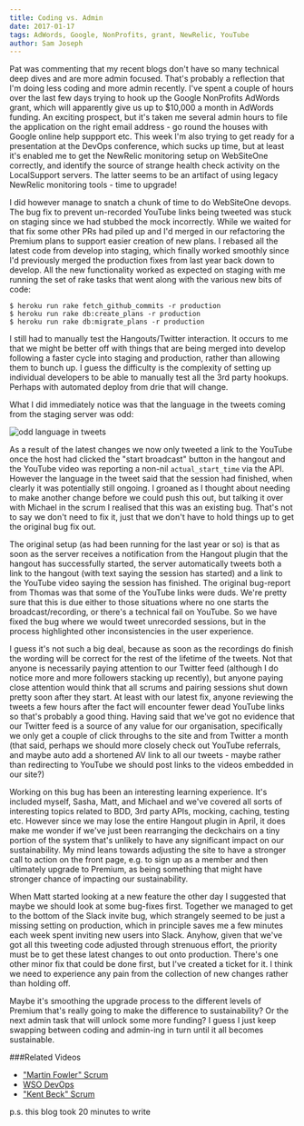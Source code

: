 ```yaml
---
title: Coding vs. Admin
date: 2017-01-17
tags: AdWords, Google, NonProfits, grant, NewRelic, YouTube
author: Sam Joseph
---
```


Pat was commenting that my recent blogs don't have so many technical deep dives and are more admin focused.  That's probably a reflection that I'm doing less coding and more admin recently.  I've spent a couple of hours over the last few days trying to hook up the Google NonProfits AdWords grant, which will apparently give us up to $10,000 a month in AdWords funding.  An exciting prospect, but it's taken me several admin hours to file the application on the right email address - go round the houses with Google online help suppport etc.  This week I'm also trying to get ready for a presentation at the DevOps conference, which sucks up time, but at least it's enabled me to get the NewRelic monitoring setup on WebSiteOne correctly, and identify the source of strange health check activity on the LocalSupport servers.  The latter seems to be an artifact of using legacy NewRelic monitoring tools - time to upgrade!

I did however manage to snatch a chunk of time to do WebSiteOne devops.  The bug fix to prevent un-recorded YouTube links being tweeted was stuck on staging since we had stubbed the mock incorrectly.  While we waited for that fix some other PRs had piled up and I'd merged in our refactoring the Premium plans to support easier creation of new plans.  I rebased all the latest code from develop into staging, which finally worked smoothly since I'd previously merged the production fixes from last year back down to develop.  All the new functionality worked as expected on staging with me running the set of rake tasks that went along with the various new bits of code:

```
$ heroku run rake fetch_github_commits -r production
$ heroku run rake db:create_plans -r production
$ heroku run rake db:migrate_plans -r production
```

I still had to manually test the Hangouts/Twitter interaction.  It occurs to me that we might be better off with things that are being merged into develop following a faster cycle into staging and production, rather than allowing them to bunch up.  I guess the difficulty is the complexity of setting up individual developers to be able to manually test all the 3rd party hookups.  Perhaps with automated deploy from drie that will change.

What I did immediately notice was that the language in the tweets coming from the staging server was odd:

![odd language in tweets](https://www.dropbox.com/s/6s33zipjbpj1e8o/Screenshot%202017-01-17%2015.34.10.png?dl=1)

As a result of the latest changes we now only tweeted a link to the YouTube once the host had clicked the "start broadcast" button in the hangout and the YouTube video was reporting a non-nil `actual_start_time` via the API.  However the language in the tweet said that the session had finished, when clearly it was potentially still ongoing.  I groaned as I thought about needing to make another change before we could push this out, but talking it over with Michael in the scrum I realised that this was an existing bug.  That's not to say we don't need to fix it, just that we don't have to hold things up to get the original bug fix out.

The original setup (as had been running for the last year or so) is that as soon as the server receives a notification from the Hangout plugin that the hangout has successfully started, the server automatically tweets both a link to the hangout (with text saying the session has started) and a link to the YouTube video saying the session has finished.  The original bug-report from Thomas was that some of the YouTube links were duds.  We're pretty sure that this is due either to those situations where no one starts the broadcast/recording, or there's a technical fail on YouTube.  So we have fixed the bug where we would tweet unrecorded sessions, but in the process highlighted other inconsistencies in the user experience.

I guess it's not such a big deal, because as soon as the recordings do finish the wording will be correct for the rest of the lifetime of the tweets.  Not that anyone is necessarily paying attention to our Twitter feed (although I do notice more and more followers stacking up recently), but anyone paying close attention would think that all scrums and pairing sessions shut down pretty soon after they start.  At least with our latest fix, anyone reviewing the tweets a few hours after the fact will encounter fewer dead YouTube links so that's probably a good thing.  Having said that we've got no evidence that our Twitter feed is a source of any value for our organisation, specifically we only get a couple of click throughs to the site and from Twitter a month (that said, perhaps we should more closely check out YouTube referrals, and maybe auto add a shortened AV link to all our tweets - maybe rather than redirecting to YouTube we should post links to the videos embedded in our site?)

Working on this bug has been an interesting learning experience.  It's included myself, Sasha, Matt, and Michael and we've covered all sorts of interesting topics related to BDD, 3rd party APIs, mocking, caching, testing etc.  However since we may lose the entire Hangout plugin in April, it does make me wonder if we've just been rearranging the deckchairs on a tiny portion of the system that's unlikely to have any significant impact on our sustainability.  My mind leans towards adjusting the site to have a stronger call to action on the front page, e.g. to sign up as a member and then ultimately upgrade to Premium, as being something that might have stronger chance of impacting our sustainability.

When Matt started looking at a new feature the other day I suggested that maybe we should look at some bug-fixes first.  Together we managed to get to the bottom of the Slack invite bug, which strangely seemed to be just a missing setting on production, which in principle saves me a few minutes each week spent inviting new users into Slack.  Anyhow, given that we've got all this tweeting code adjusted through strenuous effort, the priority must be to get these latest changes to out onto production.  There's one other minor fix that could be done first, but I've created a ticket for it.  I think we need to experience any pain from the collection of new changes rather than holding off.

Maybe it's smoothing the upgrade process to the different levels of Premium that's really going to make the difference to sustainability?  Or the next admin task that will unlock some more funding?  I guess I just keep swapping between coding and admin-ing in turn until it all becomes sustainable.

###Related Videos

* ["Martin Fowler" Scrum](https://www.youtube.com/watch?v=V2KfoeCcp-o)
* [WSO DevOps](https://www.youtube.com/watch?v=Yc4c0QL8Efg)
* ["Kent Beck" Scrum](https://www.youtube.com/watch?v=h3b5Og-umnU)

p.s. this blog took 20 minutes to write


